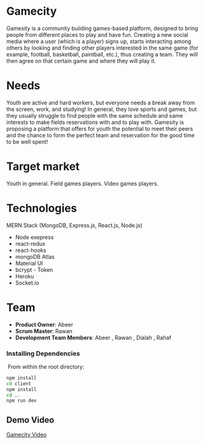 # Gamecity

Gamesity is a community building games-based platform, designed to bring people from different places to play and have fun.
Creating a new social media where a user (which is a player) signs up, starts interacting among others by looking and finding other players interested in the same game (for example, football, basketball, paintball, etc.), thus creating a team. They will then agree on that certain game and where they will play it.

# Needs

Youth are active and hard workers, but everyone needs a break away from the screen, work, and studying!
In general, they love sports and games, but they usually struggle to find people with the same schedule and same interests to make fields reservations with and to play with.
Gamesity is proposing a platform that offers for youth the potential to meet their peers and the chance to form the perfect team and reservation for the good time to be well spent!

# Target market

Youth in general.
Field games players.
Video games players.

# Technologies

MERN Stack (MongoDB, Express.js, React.js, Node.js)

- Node exepress
- react-redux
- react-hooks
- mongoDB Atlas
- Material UI
- bcrypt - Token
- Heroku
- Socket.io

# Team

- **Product Owner**: Abeer
- **Scrum Master**: Rawan
- **Development Team Members**: Abeer , Rawan , Dialah , Rahaf

### Installing Dependencies

​
From within the root directory:
​

```sh
npm install
cd client
npm install
cd ..
npm run dev
```

## Demo Video

[Gamecity Video](https://www.youtube.com/watch?v=s1oRZDVN0Hk&t=7s)
